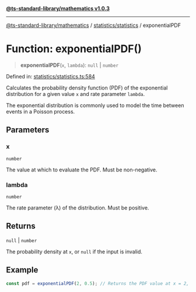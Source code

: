 [**@ts-standard-library/mathematics v1.0.3**](../../../README.md)

***

[@ts-standard-library/mathematics](../../../README.md) / [statistics/statistics](../README.md) / exponentialPDF

# Function: exponentialPDF()

> **exponentialPDF**(`x`, `lambda`): `null` \| `number`

Defined in: [statistics/statistics.ts:584](https://github.com/gabaudette/ts-stdlib/blob/be448e6a9d9c20c6c2f27f6550ce4e65fc8c9b89/packages/mathematics/src/statistics/statistics.ts#L584)

Calculates the probability density function (PDF) of the exponential distribution
for a given value `x` and rate parameter `lambda`.

The exponential distribution is commonly used to model the time between events
in a Poisson process.

## Parameters

### x

`number`

The value at which to evaluate the PDF. Must be non-negative.

### lambda

`number`

The rate parameter (λ) of the distribution. Must be positive.

## Returns

`null` \| `number`

The probability density at `x`, or `null` if the input is invalid.

## Example

```typescript
const pdf = exponentialPDF(2, 0.5); // Returns the PDF value at x = 2, lambda = 0.5
```
